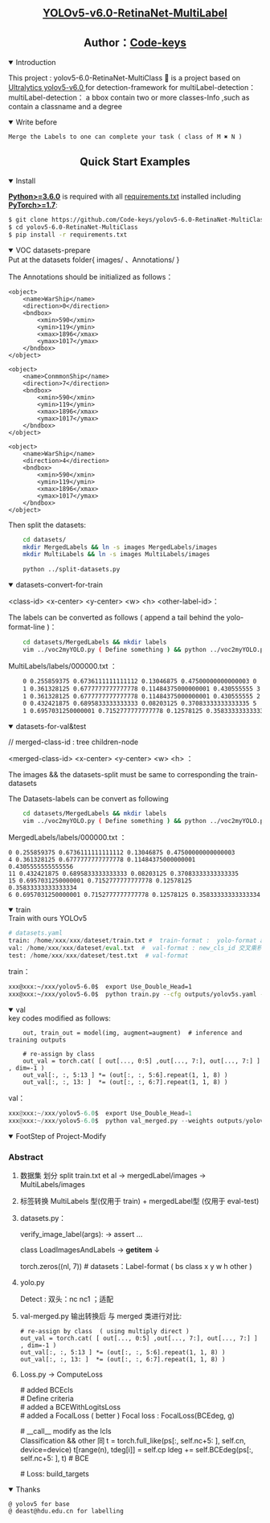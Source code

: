 
## <div align="center"><a href="https://xiaoxiaochenxu.top">YOLOv5-v6.0-RetinaNet-MultiLabel<br></a></div>
## <div align="center">Author：<a href="https://github.com/Code-keys/yolov5-6.0-RetinaNet-MultiClass">Code-keys<br></a></div>

<details open>
<summary>Introduction</summary>
<p>
This project :  yolov5-6.0-RetinaNet-MultiClass 🚀 is a project based on <a href="https://github.com/ultralytics/yolov5">Ultralytics yolov5-v6.0 </a> for detection-framework for multiLabel-detection： <br>
multiLabel-detection：  a bbox contain two or more classes-Info ,such as contain a classname and a degree <br>
</p>
</details>


<details open>
<summary>Write before</summary>

	Merge the Labels to one can complete your task ( class of M ✖️ N )

</details>


## <div align="center">Quick Start Examples</div>

<details open>
<summary>Install</summary>

[**Python>=3.6.0**](https://www.python.org/) is required with all
[requirements.txt](https://github.com/ultralytics/yolov5/blob/master/requirements.txt) installed including
[**PyTorch>=1.7**](https://pytorch.org/get-started/locally/):
<!-- $ sudo apt update && apt install -y libgl1-mesa-glx libsm6 libxext6 libxrender-dev -->

```bash
$ git clone https://github.com/Code-keys/yolov5-6.0-RetinaNet-MultiClass
$ cd yolov5-6.0-RetinaNet-MultiClass
$ pip install -r requirements.txt
```

</details>

<details open>
<summary>VOC datasets-prepare </summary>
Put at the datasets folder{ images/ 、Annotations/ } 

The Annotations should be initialized as follows：

	<object>
		<name>WarShip</name>
		<direction>0</direction>
		<bndbox>
			<xmin>590</xmin>
			<ymin>119</ymin>
			<xmax>1896</xmax>
			<ymax>1017</ymax>
		</bndbox>
	</object>

    <object>
		<name>ConmmonShip</name>
		<direction>7</direction>
		<bndbox>
			<xmin>590</xmin>
			<ymin>119</ymin>
			<xmax>1896</xmax>
			<ymax>1017</ymax>
		</bndbox>
	</object>

    <object>
		<name>WarShip</name>
		<direction>4</direction>
		<bndbox>
			<xmin>590</xmin>
			<ymin>119</ymin>
			<xmax>1896</xmax>
			<ymax>1017</ymax>
		</bndbox>
	</object> 
	 

Then split the datasets:
``` bash
	cd datasets/
	mkdir MergedLabels && ln -s images MergedLabels/images
	mkdir MultiLabels && ln -s images MultiLabels/images
	
	python ../split-datasets.py  
```

<details open>
<summary>datasets-convert-for-train</summary>

\<class-id> \<x-center> \<y-center> \<w> \<h> \<other-label-id>：

The labels can be converted as follows ( append a tail behind the yolo-format-line )： 

``` bash
	cd datasets/MergedLabels && mkdir labels
	vim ../voc2myYOLO.py ( Define something ) && python ../voc2myYOLO.py
```
MultiLabels/labels/000000.txt ：  
``` bash
    0 0.255859375 0.6736111111111112 0.13046875 0.47500000000000003 0
    1 0.361328125 0.6777777777777778 0.11484375000000001 0.430555555 3
    1 0.361328125 0.6777777777777778 0.11484375000000001 0.430555555 2
    0 0.432421875 0.6895833333333333 0.08203125 0.37083333333333335 5
    1 0.6957031250000001 0.7152777777777778 0.12578125 0.35833333333333334 7 
```  
</details>

<details open>
<summary>datasets-for-val&test</summary>
  
// merged-class-id : tree children-node
 
\<merged-class-id> \<x-center> \<y-center> \<w> \<h> ：

The images && the datasets-split must be same to corresponding the train-datasets 

The Datasets-labels can be convert as following
``` bash
	cd datasets/MergedLabels && mkdir labels
	vim ../voc2myYOLO.py ( Define something ) && python ../voc2myYOLO.py
```
MergedLabels/labels/000000.txt ： 

    0 0.255859375 0.6736111111111112 0.13046875 0.47500000000000003 
    4 0.361328125 0.6777777777777778 0.11484375000000001 0.4305555555555556  
    11 0.432421875 0.6895833333333333 0.08203125 0.37083333333333335  
    15 0.6957031250000001 0.7152777777777778 0.12578125 0.35833333333333334  
    6 0.6957031250000001 0.7152777777777778 0.12578125 0.35833333333333334  
 
</details>


<details open>
<summary>train</summary> 
Train with ours YOLOv5   

```python 
# datasets.yaml
train: /home/xxx/xxx/dateset/train.txt #  train-format :  yolo-format append a other-id
val: /home/xxx/xxx/dateset/eval.txt  #  val-format : new_cls_id 交叉乘积结果
test: /home/xxx/xxx/dateset/test.txt  # val-format 
``` 
train：
```sh 
xxx@xxx:~/xxx/yolov5-6.0$  export Use_Double_Head=1
xxx@xxx:~/xxx/yolov5-6.0$  python train.py --cfg outputs/yolov5s.yaml --data datasets.yaml
``` 
</details>



<details open>
<summary>val</summary>
key codes modified as follows:

        out, train_out = model(img, augment=augment)  # inference and training outputs  

        # re-assign by class
        out_val = torch.cat( [ out[..., 0:5] ,out[..., 7:], out[..., 7:] ] , dim=-1 )
        out_val[:, :, 5:13 ] *= (out[:, :, 5:6].repeat(1, 1, 8) )
        out_val[:, :, 13: ]  *= (out[:, :, 6:7].repeat(1, 1, 8) )
val：
```python
xxx@xxx:~/xxx/yolov5-6.0$  export Use_Double_Head=1
xxx@xxx:~/xxx/yolov5-6.0$  python val_merged.py --weights outputs/yolov5s/weights/best.pt --data your-datasets.yaml
```
</details>


<details open>
<summary>FootStep of Project-Modify</summary> 

###  Abstract

1.	数据集 划分 split   train.txt   et al     -> mergedLabel/images   -> MultiLabels/images 
2.	标签转换     MultiLabels 型(仅用于 train)  +  mergedLabel型 (仅用于 eval-test)
3.	datasets.py：

	verify_image_label(args): ->  assert ...

	class LoadImagesAndLabels ->  __getitem__ ↓

	torch.zeros((nl, 7))  # datasets：Label-format  ( bs class  x y w h other   )

5.	yolo.py 
	
	Detect : 双头：nc nc1 ；适配

6.	val-merged.py
		输出转换后 与 merged 类进行对比:

        # re-assign by class  ( using multiply direct )
        out_val = torch.cat( [ out[..., 0:5] ,out[..., 7:], out[..., 7:] ] , dim=-1 )
        out_val[:, :, 5:13 ] *= (out[:, :, 5:6].repeat(1, 1, 8) )
        out_val[:, :, 13: ]  *= (out[:, :, 6:7].repeat(1, 1, 8) )

7.	Loss.py ->	ComputeLoss  
	
	\#  added BCEcls   
	\#  Define criteria     
	\#  added  a BCEWithLogitsLoss      
	\#  added a FocalLoss ( better ) Focal loss  : FocalLoss(BCEdeg, g)  

	\#  \_\_call__  modify as the lcls  
	Classification &&  other  同
	t = torch.full_like(ps[:, self.nc+5: ], self.cn, device=device) 
						t[range(n), tdeg[i]] = self.cp
						ldeg += self.BCEdeg(ps[:, self.nc+5: ], t)  # BCE 

	
	\# Loss: build_targets  

</details>


<details open>
<summary> Thanks </summary> 
 
 	@ yolov5 for base
	@ deast@hdu.edu.cn for labelling
 
</details>